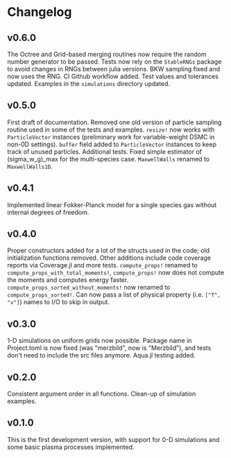 # Changelog

## v0.6.0
The Octree and Grid-based merging routines now require the random number generator to be passed.
Tests now rely on the `StableRNGs` package to avoid changes in RNGs between julia versions. BKW sampling fixed and
now uses the RNG. CI Github workflow added. Test values and tolerances updated. Examples in the `simulations` directory updated.

## v0.5.0
First draft of documentation. Removed one old version of particle sampling routine used in some of the tests and examples.
`resize!` now works with `ParticleVector` instances (preliminary work for variable-weight DSMC in non-0D settings).
`buffer` field added to `ParticleVector` instances to keep track of unused particles. Additional tests.
Fixed simple estimator of (sigma_w_g)_max for the multi-species case.
`MaxwellWalls` renamed to `MaxwellWalls1D`.

## v0.4.1
Implemented linear Fokker-Planck model for a single species gas without internal degrees of freedom.

## v0.4.0
Proper constructors added for a lot of the structs used in the code; old initialization functions removed.
Other additions include code coverage reports via Coverage.jl and more tests.
`compute_props!` renamed to `compute_props_with_total_moments!`, `compute_props!` now does not compute the moments
and computes energy faster. 
`compute_props_sorted_without_moments!` now renamed to `compute_props_sorted!`.
Can now pass a list of physical property (i.e. `["T", "v"]`) names to I/O to skip in output.

## v0.3.0
1-D simulations on uniform grids now possible. Package name in Project.toml is now fixed (was "merzbild", now is "Merzbild"), and tests don't need to include the src files anymore.
Aqua.jl testing added.

## v0.2.0
Consistent argument order in all functions. Clean-up of simulation examples.

## v0.1.0
This is the first development version, with support for 0-D simulations and some basic plasma processes implemented.